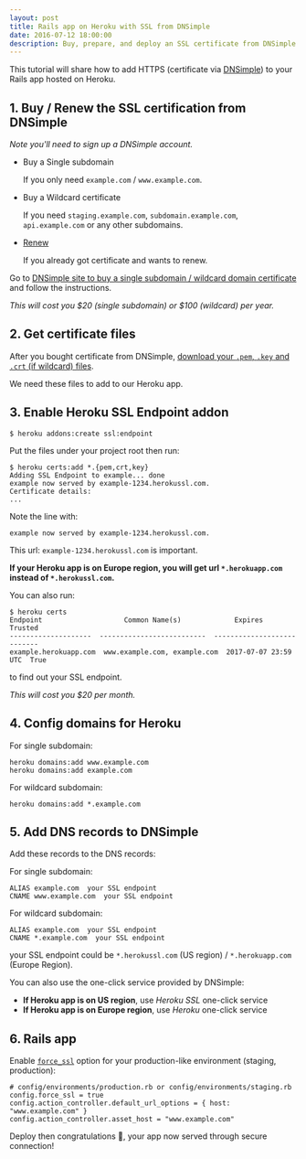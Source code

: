 ```yaml
---
layout: post
title: Rails app on Heroku with SSL from DNSimple
date: 2016-07-12 18:00:00
description: Buy, prepare, and deploy an SSL certificate from DNSimple for your Heroku app.
---
```


This tutorial will share how to add HTTPS (certificate via [DNSimple]) to your Rails app hosted on Heroku.

[dnsimple]: https://dnsimple.com

## 1. Buy / Renew the SSL certification from DNSimple

*Note you'll need to sign up a DNSimple account.*

- Buy a Single subdomain

  If you only need `example.com` / `www.example.com`.

- Buy a Wildcard certificate

  If you need `staging.example.com`, `subdomain.example.com`, `api.example.com` or any other subdomains.

- [Renew][renew]

  If you already got certificate and wants to renew.

Go to [DNSimple site to buy a single subdomain / wildcard domain certificate](https://dnsimple.com/ssl-certificates) and follow the instructions.

*This will cost you $20 (single subdomain) or $100 (wildcard) per year.*

[renew]: https://support.dnsimple.com/articles/renewing-ssl-certificates/

## 2. Get certificate files

After you bought certificate from DNSimple, [download your `.pem`, `.key` and `.crt` (if wildcard) files][download-cert-files].

We need these files to add to our Heroku app.

[download-cert-files]: https://support.dnsimple.com/articles/getting-started-ssl-certificates/#download

## 3. Enable Heroku SSL Endpoint addon

```
$ heroku addons:create ssl:endpoint
```

Put the files under your project root then run:

```
$ heroku certs:add *.{pem,crt,key}
Adding SSL Endpoint to example... done
example now served by example-1234.herokussl.com.
Certificate details:
...
```

Note the line with:

```
example now served by example-1234.herokussl.com.
```

This url: `example-1234.herokussl.com` is important.

**If your Heroku app is on Europe region, you will get url `*.herokuapp.com` instead of `*.herokussl.com`.**

You can also run:

```
$ heroku certs
Endpoint                    Common Name(s)             Expires          Trusted
--------------------  --------------------------  --------------------  -------
example.herokuapp.com  www.example.com, example.com  2017-07-07 23:59 UTC  True
```

to find out your SSL endpoint.

*This will cost you $20 per month.*

## 4. Config domains for Heroku

For single subdomain:

```
heroku domains:add www.example.com
heroku domains:add example.com
```

For wildcard subdomain:

```
heroku domains:add *.example.com
```

## 5. Add DNS records to DNSimple

Add these records to the DNS records:

For single subdomain:

```
ALIAS example.com  your SSL endpoint
CNAME www.example.com  your SSL endpoint
```

For wildcard subdomain:

```
ALIAS example.com  your SSL endpoint
CNAME *.example.com  your SSL endpoint
```

your SSL endpoint could be `*.herokussl.com` (US region) / `*.herokuapp.com` (Europe Region).

You can also use the one-click service provided by DNSimple:

- **If Heroku app is on US region**, use *Heroku SSL* one-click service
- **If Heroku app is on Europe region**, use *Heroku* one-click service

## 6. Rails app

Enable [`force_ssl`](http://api.rubyonrails.org/classes/ActionController/ForceSSL/ClassMethods.html#method-i-force_ssl) option for your production-like environment (staging, production):

```
# config/environments/production.rb or config/environments/staging.rb
config.force_ssl = true
config.action_controller.default_url_options = { host: "www.example.com" }
config.action_controller.asset_host = "www.example.com"
```

Deploy then congratulations :tada:, your app now served through secure connection!
